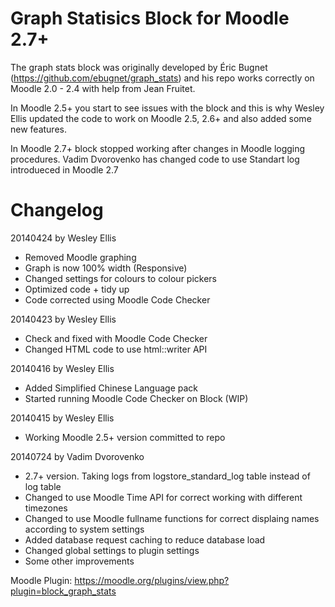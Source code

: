 Graph Statisics Block for Moodle 2.7+
===========

The graph stats block was originally developed by Éric Bugnet (https://github.com/ebugnet/graph_stats) and his repo works correctly on Moodle 2.0 - 2.4 with help from Jean Fruitet.

In Moodle 2.5+ you start to see issues with the block and this is why Wesley Ellis updated the code to work on Moodle 2.5, 2.6+ and also added some new features.

In Moodle 2.7+ block stopped working after changes in Moodle logging procedures. Vadim Dvorovenko has changed code to use Standart log introdueced in Moodle 2.7

Changelog
==========
20140424 by Wesley Ellis 
- Removed Moodle graphing
- Graph is now 100% width (Responsive)
- Changed settings for colours to colour pickers
- Optimized code + tidy up
- Code corrected using Moodle Code Checker

20140423 by Wesley Ellis 
- Check and fixed with Moodle Code Checker
- Changed HTML code to use html::writer API

20140416 by Wesley Ellis 
- Added Simplified Chinese Language pack
- Started running Moodle Code Checker on Block (WIP)

20140415 by Wesley Ellis 
- Working Moodle 2.5+ version committed to repo

20140724 by Vadim Dvorovenko
- 2.7+ version. Taking logs from logstore_standard_log table instead of log table
- Changed to use Moodle Time API for correct working with different timezones
- Changed to use Moodle fullname functions for correct displaing names according to system settings
- Added database request caching to reduce database load
- Changed global settings to plugin settings
- Some other improvements

Moodle Plugin:
https://moodle.org/plugins/view.php?plugin=block_graph_stats